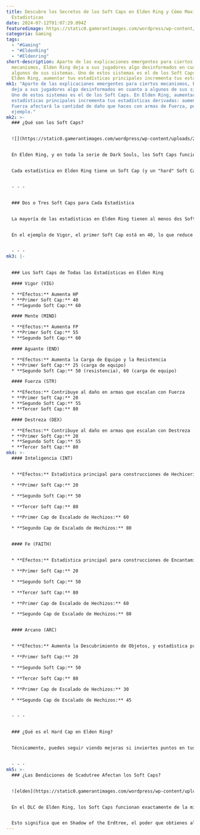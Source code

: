 ```yaml
---
title: Descubre los Secretos de los Soft Caps en Elden Ring y Cómo Maximizar tus
  Estadísticas
date: 2024-07-12T01:07:29.094Z
featuredimage: https://static0.gamerantimages.com/wordpress/wp-content/uploads/2024/07/elden-ring-soft-caps-explained-brother-corhyn-stats-psychic-damage.png?q=49&fit=crop&w=1100&h=618&dpr=2
categoria: Gaming
tags:
  - "#Gaming"
  - "#EldenRing"
  - "#Eldenring"
short-description: Aparte de las explicaciones emergentes para ciertos
  mecanismos, Elden Ring deja a sus jugadores algo desinformados en cuanto a
  algunos de sus sistemas. Uno de estos sistemas es el de los Soft Caps. En
  Elden Ring, aumentar tus estadísticas principales incrementa tus estadístic
mk1: "Aparte de las explicaciones emergentes para ciertos mecanismos, Elden Ring
  deja a sus jugadores algo desinformados en cuanto a algunos de sus sistemas.
  Uno de estos sistemas es el de los Soft Caps. En Elden Ring, aumentar tus
  estadísticas principales incrementa tus estadísticas derivadas: aumentar la
  Fuerza afectará la cantidad de daño que haces con armas de Fuerza, por
  ejemplo."
mk2: >-
  ### ¿Qué son los Soft Caps?


  ![](https://static0.gamerantimages.com/wordpress/wp-content/uploads/2024/07/elden-ring-soft-caps-explained-goldmask-mountaintops-t-pose.png?q=70&fit=crop&w=1500&dpr=1)


  En Elden Ring, y en toda la serie de Dark Souls, los Soft Caps funcionan como puntos de inflexión en las estadísticas que reducen la efectividad de la estadística cuando se sube de nivel más allá de este marcador. Por ejemplo, después de subir tu Vigor a 40, notarás que el aumento de tu HP al subir de 40 a 41 es significativamente menor que de 39 a 40.


  Cada estadística en Elden Ring tiene un Soft Cap (y un "hard" Soft Cap) que limita su efectividad si continúas subiéndola de nivel más allá de ciertos puntos. Después de alcanzar el Soft Cap para tus estadísticas principales, vale la pena considerar si debes seguir invirtiendo en esas estadísticas si ya puedes usar tus armas y lanzar tus hechizos. Después de alcanzar el segundo Soft Cap, los jugadores de Elden Ring realmente solo deben seguir subiendo una estadística si no necesitan los requisitos estadísticos para un objeto o hechizo específico.


  - - -


  ### Dos o Tres Soft Caps para Cada Estadística


  La mayoría de las estadísticas en Elden Ring tienen al menos dos Soft Caps. Para Fuerza (STR), Destreza (DEX), Inteligencia (INT), Fe (FAITH) y Arcano (ARC), el primer Soft Cap es 20, después de lo cual subir estas estadísticas comienza a sentirse un poco menos gratificante. Pero no todos los Soft Caps son iguales en Elden Ring, ya que cada estadística tiene un conjunto diferente de límites en diferentes puntos de progresión.


  En el ejemplo de Vigor, el primer Soft Cap está en 40, lo que reduce la efectividad de las mejoras de la estadística de Nivel 40 a 60. Pero en el Nivel 60, alcanzas otro Soft Cap, que reduce aún más la cantidad de HP ganado al subir Vigor. Este ejemplo específico es la razón por la cual la comunidad de Elden Ring recomienda que alcances al menos 40 de Vigor, pero no subas más allá de 60, para sobrevivir a los jefes del final del juego. Después de 60, es mejor invertir en otras estadísticas porque los rendimientos decrecientes se vuelven demasiado pequeños para valer la pena.


  - - -
mk3: |-
  

  ### Los Soft Caps de Todas las Estadísticas en Elden Ring

  #### Vigor (VIG)

  * **Efectos:** Aumenta HP
  * **Primer Soft Cap:** 40
  * **Segundo Soft Cap:** 60

  #### Mente (MIND)

  * **Efectos:** Aumenta FP
  * **Primer Soft Cap:** 55
  * **Segundo Soft Cap:** 60

  #### Aguante (END)

  * **Efectos:** Aumenta la Carga de Equipo y la Resistencia
  * **Primer Soft Cap:** 25 (carga de equipo)
  * **Segundo Soft Cap:** 50 (resistencia), 60 (carga de equipo)

  #### Fuerza (STR)

  * **Efectos:** Contribuye al daño en armas que escalan con Fuerza
  * **Primer Soft Cap:** 20
  * **Segundo Soft Cap:** 55
  * **Tercer Soft Cap:** 80

  #### Destreza (DEX)

  * **Efectos:** Contribuye al daño en armas que escalan con Destreza
  * **Primer Soft Cap:** 20
  * **Segundo Soft Cap:** 55
  * **Tercer Soft Cap:** 80
mk4: >-
  #### Inteligencia (INT)


  * **Efectos:** Estadística principal para construcciones de Hechicería

  * **Primer Soft Cap:** 20

  * **Segundo Soft Cap:** 50

  * **Tercer Soft Cap:** 80

  * **Primer Cap de Escalado de Hechizos:** 60

  * **Segundo Cap de Escalado de Hechizos:** 80


  #### Fe (FAITH)


  * **Efectos:** Estadística principal para construcciones de Encantamientos

  * **Primer Soft Cap:** 20

  * **Segundo Soft Cap:** 50

  * **Tercer Soft Cap:** 80

  * **Primer Cap de Escalado de Hechizos:** 60

  * **Segundo Cap de Escalado de Hechizos:** 80


  #### Arcano (ARC)


  * **Efectos:** Aumenta la Descubrimiento de Objetos, y estadística principal para construcciones de Hemorragia

  * **Primer Soft Cap:** 20

  * **Segundo Soft Cap:** 50

  * **Tercer Soft Cap:** 80

  * **Primer Cap de Escalado de Hechizos:** 30

  * **Segundo Cap de Escalado de Hechizos:** 45


  - - -


  ### ¿Qué es el Hard Cap en Elden Ring?


  Técnicamente, puedes seguir viendo mejoras si inviertes puntos en tus estadísticas incluso después de pasar este segundo Soft Cap. Aunque no será tan impactante como los rangos de nivel anteriores, puedes seguir empujando cada estadística hasta el hard cap en Elden Ring: Nivel 99. Después del Nivel 99, se te obligará a asignar puntos en otras estadísticas porque el juego no permite progresar más. No puedes subir de nivel más allá del Nivel 99 de manera normal. Sin embargo, usar Talismans, hechizos y equipo que aumenten tus estadísticas puede aumentar técnicamente (y a menudo temporalmente) tus estadísticas más allá de este límite. Las mejoras que provienen de estadísticas por encima del Nivel 100 son apenas perceptibles, y en la mayoría de los casos no vale la pena superar esta barrera.


  - - -
mk5: >-
  ### ¿Las Bendiciones de Scadutree Afectan los Soft Caps?


  ![elden](https://static0.gamerantimages.com/wordpress/wp-content/uploads/2024/07/elden-ring-soft-caps-explained-fire-giant-boss-cutscene-fell-god.png?q=70&fit=crop&w=1500&dpr=1 "elden")


  En el DLC de Elden Ring, los Soft Caps funcionan exactamente de la misma manera, pero con una diferencia. Aunque tus estadísticas principales no serán aumentadas por las Bendiciones de Scadutree, tus estadísticas ofensivas y defensivas secundarias (tu poder de ataque y las defensas derivadas de tus estadísticas) serán aumentadas por un pequeño porcentaje por cada una que actives.


  Esto significa que en Shadow of the Erdtree, el poder que obtienes al subir de nivel en estos puntos altos puede ser realmente impactante. Las Bendiciones de Scadutree no aumentan tu Vigor y, por lo tanto, no aumentan tu HP, pero tener muchas Bendiciones de Scadutree puede hacer que las mejoras después del Soft Cap alto sean mucho más notorias. En el juego base, puedes obtener un daño adicional de arma o dos por cada subida de nivel más allá de este Soft Cap alto, pero en el DLC (y con algunas Bendiciones de Scadutree), el Soft Cap alto es menos una barrera y más una sugerencia.
---
```

